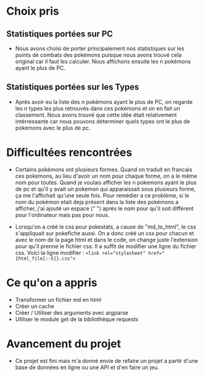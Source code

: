 # Choix pris

## Statistiques portées sur PC

- Nous avons choisi de porter principalement nos statistiques sur les points de combats des pokémons puisque nous avons trouvé cela original car il faut les calculer. Nous affichons ensuite les n pokémons ayant le plus de PC.

## Statistiques portées sur les Types

- Après avoir eu la liste des n pokémons ayant le plus de PC, on regarde les n types les plus retrouvés dans ces pokémons et on en fait un classement. Nous avons trouvé que cette idée était relativement intérressante car nous pouvons déterminer quels types ont le plus de pokemons avec le plus de pc.

# Difficultées rencontrées

- Certains pokémons ont plusieurs formes. Quand on traduit en francais ces pokemons, au lieu d'avoir un nom pour chaque forme, on a le même nom pour toutes. Quand je voulais afficher les n pokemons ayant le plus de pc et qu'il y avait un pokemon qui apparaissait sous plusieurs forme, ça me l'affichait qu'une seule fois.
Pour remédier a ce problème, si le nom du pokémon etait deja présent dans la liste des pokémons a afficher, j'ai ajouté un espace (" ") après le nom pour qu'il soit différent pour l'ordinateur mais pas pour nous.

- Lorsqu'on a créé le css pour pokestats, a cause de "md_to_html", le css s'appliquait sur pokefiche aussi. On a donc créé un css pour chacun et avec le nom de la page html et dans le code, on change juste l'extension pour qu'il prenne le fichier css.
Il a suffit de modifier une ligne du fichier css. Voici la ligne modifier : ```<link rel="stylesheet" href="{html_file[:-5]}.css">```

# Ce qu'on a appris

- Transformer un fichier md en html
- Créer un cache
- Créer / Utiliser des arguments avec argparse
- Utiliser le module get de la bibliothèque requests

# Avancement du projet

- Ce projet est fini mais m'a donné envie de refaire un projet a partir d'une base de données en ligne ou une API et d'en faire un jeu.
